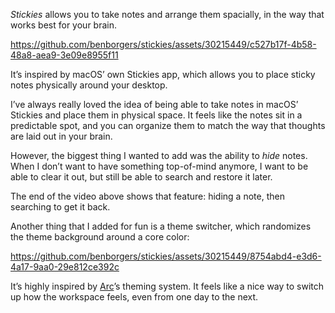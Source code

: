_Stickies_ allows you to take notes and arrange them spacially, in the way that works best for your brain. 

https://github.com/benborgers/stickies/assets/30215449/c527b17f-4b58-48a8-aea9-3e09e8955f11

It’s inspired by macOS’ own Stickies app, which allows you to place sticky notes physically around your desktop.

I’ve always really loved the idea of being able to take notes in macOS’ Stickies and place them in physical space. It feels like the notes sit in a predictable spot, and you can organize them to match the way that thoughts are laid out in your brain.

However, the biggest thing I wanted to add was the ability to _hide_ notes. When I don’t want to have something top-of-mind anymore, I want to be able to clear it out, but still be able to search and restore it later.

The end of the video above shows that feature: hiding a note, then searching to get it back.

Another thing that I added for fun is a theme switcher, which randomizes the theme background around a core color:

https://github.com/benborgers/stickies/assets/30215449/8754abd4-e3d6-4a17-9aa0-29e812ce392c

It’s highly inspired by [Arc](https://arc.net)’s theming system. It feels like a nice way to switch up how the workspace feels, even from one day to the next.
